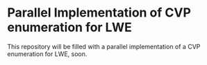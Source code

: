 # Parallel Implementation of CVP enumeration for LWE

This repository will be filled with a parallel implementation of a CVP enumeration
for LWE, soon.
